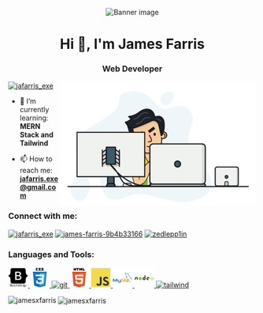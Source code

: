 <p align="center">
  <img src="https://i.pinimg.com/originals/15/e7/e3/15e7e300166c962d3b8a22f60b5cac9e.gif" alt="Banner image" width="1200px" height="400px"/>
</p>
<h1 align="center">Hi 👋, I'm James Farris</h1>
<h3 align="center">Web Developer</h3>
<img align="right" alt="Coding" width="400" src="https://raw.githubusercontent.com/rajpratyush/rajpratyush/master/me_1.gif"/>

<p align="left"> <a href="https://twitter.com/jafarris_exe" target="blank"><img src="https://img.shields.io/twitter/follow/jafarris_exe?logo=twitter&style=for-the-badge" alt="jafarris_exe" /></a> </p>

- 🌱 I’m currently learning: **MERN Stack and Tailwind**

- 📫 How to reach me: **jafarris.exe@gmail.com**

<h3 align="left">Connect with me:</h3>
<p align="left">
<a href="https://twitter.com/jafarris_exe" target="blank"><img align="center" src="https://raw.githubusercontent.com/rahuldkjain/github-profile-readme-generator/master/src/images/icons/Social/twitter.svg" alt="jafarris_exe" height="30" width="40" /></a>
<a href="https://linkedin.com/in/james-farris-9b4b33166" target="blank"><img align="center" src="https://raw.githubusercontent.com/rahuldkjain/github-profile-readme-generator/master/src/images/icons/Social/linked-in-alt.svg" alt="james-farris-9b4b33166" height="30" width="40" /></a>
<a href="https://instagram.com/zedlepp1in" target="blank"><img align="center" src="https://raw.githubusercontent.com/rahuldkjain/github-profile-readme-generator/master/src/images/icons/Social/instagram.svg" alt="zedlepp1in" height="30" width="40" /></a>
</p>

<h3 align="left">Languages and Tools:</h3>
<p align="left"> <a href="https://getbootstrap.com" target="_blank" rel="noreferrer"> <img src="https://raw.githubusercontent.com/devicons/devicon/master/icons/bootstrap/bootstrap-plain-wordmark.svg" alt="bootstrap" width="40" height="40"/> </a> <a href="https://www.w3schools.com/css/" target="_blank" rel="noreferrer"> <img src="https://raw.githubusercontent.com/devicons/devicon/master/icons/css3/css3-original-wordmark.svg" alt="css3" width="40" height="40"/> </a> <a href="https://git-scm.com/" target="_blank" rel="noreferrer"> <img src="https://www.vectorlogo.zone/logos/git-scm/git-scm-icon.svg" alt="git" width="40" height="40"/> </a> <a href="https://www.w3.org/html/" target="_blank" rel="noreferrer"> <img src="https://raw.githubusercontent.com/devicons/devicon/master/icons/html5/html5-original-wordmark.svg" alt="html5" width="40" height="40"/> </a> <a href="https://developer.mozilla.org/en-US/docs/Web/JavaScript" target="_blank" rel="noreferrer"> <img src="https://raw.githubusercontent.com/devicons/devicon/master/icons/javascript/javascript-original.svg" alt="javascript" width="40" height="40"/> </a> <a href="https://www.mysql.com/" target="_blank" rel="noreferrer"> <img src="https://raw.githubusercontent.com/devicons/devicon/master/icons/mysql/mysql-original-wordmark.svg" alt="mysql" width="40" height="40"/> </a> <a href="https://nodejs.org" target="_blank" rel="noreferrer"> <img src="https://raw.githubusercontent.com/devicons/devicon/master/icons/nodejs/nodejs-original-wordmark.svg" alt="nodejs" width="40" height="40"/> </a> <a href="https://tailwindcss.com/" target="_blank" rel="noreferrer"> <img src="https://www.vectorlogo.zone/logos/tailwindcss/tailwindcss-icon.svg" alt="tailwind" width="40" height="40"/> </a> </p>

<p><img align="left" src="https://github-readme-stats.vercel.app/api/top-langs?username=jamesxfarris&show_icons=true&theme=tokyonight&title_color=b905fa&text_color=05fab9&bg_color=000000&locale=en&layout=compact" alt="jamesxfarris" /></p>

<p>&nbsp;<img align="center" src="https://github-readme-stats.vercel.app/api?username=jamesxfarris&show_icons=true&theme=tokyonight&title_color=b905fa&text_color=05fab9&bg_color=000000&locale=en" alt="jamesxfarris" /></p>
